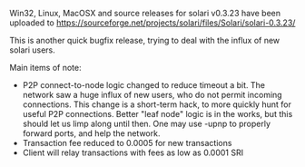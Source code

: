 Win32, Linux, MacOSX and source releases for solari v0.3.23 have been uploaded to
https://sourceforge.net/projects/solari/files/Solari/solari-0.3.23/

This is another quick bugfix release, trying to deal with the influx of new solari users.

Main items of note:

* P2P connect-to-node logic changed to reduce timeout a bit.  The network saw a huge influx of new users, who do not permit incoming connections.  This change is a short-term hack, to more quickly hunt for useful P2P connections.  Better "leaf node" logic is in the works, but this should let us limp along until then.  One may use -upnp to properly forward ports, and help the network.
* Transaction fee reduced to 0.0005 for new transactions
* Client will relay transactions with fees as low as 0.0001 SRI
